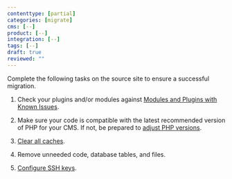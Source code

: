 ```yaml
---
contenttype: [partial]
categories: [migrate]
cms: [--]
product: [--]
integration: [--]
tags: [--]
draft: true
reviewed: ""
---
```


Complete the following tasks on the source site to ensure a successful migration. 

1. Check your plugins and/or modules against [Modules and Plugins with Known Issues](/modules-plugins-known-issues).

1. Make sure your code is compatible with the latest recommended version of PHP for your CMS. If not, be prepared to [adjust PHP versions](/guides/php/php-versions/#configure-php-version).

1. [Clear all caches](/clear-caches).

1. Remove unneeded code, database tables, and files.

1. [Configure SSH keys](/ssh-keys).
